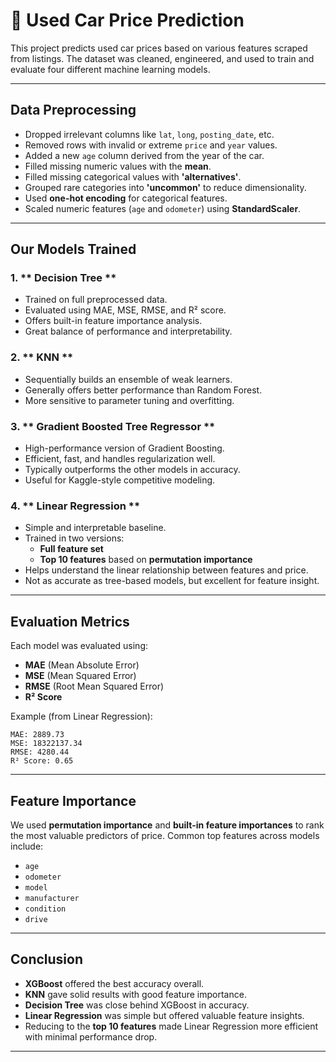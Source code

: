 # 🚗 Used Car Price Prediction

This project predicts used car prices based on various features scraped from listings. The dataset was cleaned, engineered, and used to train and evaluate four different machine learning models.

---

## Data Preprocessing

- Dropped irrelevant columns like `lat`, `long`, `posting_date`, etc.
- Removed rows with invalid or extreme `price` and `year` values.
- Added a new `age` column derived from the year of the car.
- Filled missing numeric values with the **mean**.
- Filled missing categorical values with **'alternatives'**.
- Grouped rare categories into **'uncommon'** to reduce dimensionality.
- Used **one-hot encoding** for categorical features.
- Scaled numeric features (`age` and `odometer`) using **StandardScaler**.

---

## Our Models Trained

### 1. ** Decision Tree **
- Trained on full preprocessed data.
- Evaluated using MAE, MSE, RMSE, and R² score.
- Offers built-in feature importance analysis.
- Great balance of performance and interpretability.

### 2. ** KNN **
- Sequentially builds an ensemble of weak learners.
- Generally offers better performance than Random Forest.
- More sensitive to parameter tuning and overfitting.

### 3. ** Gradient Boosted Tree Regressor **
- High-performance version of Gradient Boosting.
- Efficient, fast, and handles regularization well.
- Typically outperforms the other models in accuracy.
- Useful for Kaggle-style competitive modeling.

### 4. ** Linear Regression **
- Simple and interpretable baseline.
- Trained in two versions:
  - **Full feature set**
  - **Top 10 features** based on **permutation importance**
- Helps understand the linear relationship between features and price.
- Not as accurate as tree-based models, but excellent for feature insight.

---

## Evaluation Metrics

Each model was evaluated using:

- **MAE** (Mean Absolute Error)
- **MSE** (Mean Squared Error)
- **RMSE** (Root Mean Squared Error)
- **R² Score**

Example (from Linear Regression):
```
MAE: 2889.73  
MSE: 18322137.34  
RMSE: 4280.44  
R² Score: 0.65
```

---

## Feature Importance

We used **permutation importance** and **built-in feature importances** to rank the most valuable predictors of price. Common top features across models include:

- `age`
- `odometer`
- `model`
- `manufacturer`
- `condition`
- `drive`

---

## Conclusion

- **XGBoost** offered the best accuracy overall.
- **KNN** gave solid results with good feature importance.
- **Decision Tree** was close behind XGBoost in accuracy.
- **Linear Regression** was simple but offered valuable feature insights.
- Reducing to the **top 10 features** made Linear Regression more efficient with minimal performance drop.

---
